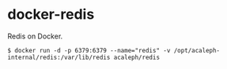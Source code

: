 docker-redis
============

Redis on Docker.

    $ docker run -d -p 6379:6379 --name="redis" -v /opt/acaleph-internal/redis:/var/lib/redis acaleph/redis